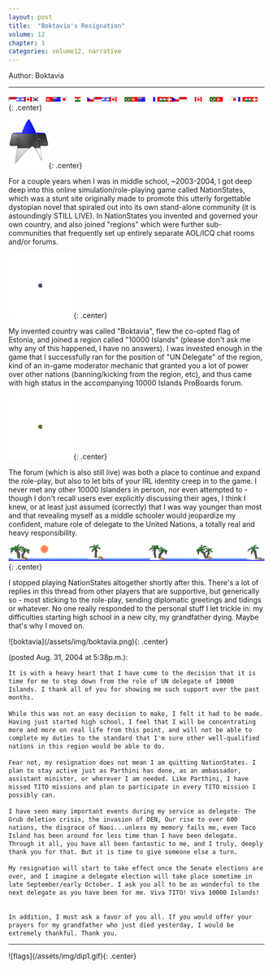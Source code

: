 ```yaml
---
layout: post
title:  "Boktavia's Resignation"
volume: 12
chapter: 1
categories: volume12, narrative
---
```

Author: Boktavia

<hr/>

![flags](/assets/img/flags.gif){: .center} 

![estonia flag as a startrek comms badge](/assets/img/estoniatrek.gif){: .center} 

For a couple years when I was in middle school, ~2003-2004, I got deep deep into this online simulation/role-playing game called NationStates, which was a stunt site originally made to promote this utterly forgettable dystopian novel that spiraled out into its own stand-alone community (it is astoundingly STILL LIVE). In NationStates you invented and governed your own country, and also joined "regions" which were further sub-communities that frequently set up entirely separate AOL/ICQ chat rooms and/or forums.

![fireworks](/assets/img/fire_03.gif){: .center} 

My invented country was called "Boktavia", flew the co-opted flag of Estonia, and joined a region called "10000 Islands" (please don't ask me why any of this happened, I have no answers). I was invested enough in the game that I successfully ran for the position of "UN Delegate" of the region, kind of an in-game moderator mechanic that granted you a lot of power over other nations (banning/kicking from the region, etc), and thus came with high status in the accompanying 10000 Islands ProBoards forum.
  

![fireworks](/assets/img/fire_05.gif){: .center} 
  

The forum (which is also still live) was both a place to continue and expand the role-play, but also to let bits of your IRL identity creep in to the game. I never met any other 10000 Islanders in person, nor even attempted to - though I don't recall users ever explicitly discussing their ages, I think I knew, or at least just assumed (correctly) that I was way younger than most and that revealing myself as a middle schooler would jeopardize my confident, mature role of delegate to the United Nations, a totally real and heavy responsibility.

![islands](/assets/img/islands.gif){: .center} 

I stopped playing NationStates altogether shortly after this. There's a lot of replies in this thread from other players that are supportive, but generically so - most sticking to the role-play, sending diplomatic greetings and tidings or whatever. No one really responded to the personal stuff I let trickle in: my difficulties starting high school in a new city, my grandfather dying. Maybe that's why I moved on.


<span style="width:100%">
![boktavia](/assets/img/boktavia.png){: .center}  
</span>

(posted Aug. 31, 2004 at 5:38p.m.):

    It is with a heavy heart that I have come to the decision that it is time for me to step down from the role of UN delegate of 10000 Islands. I thank all of you for showing me such support over the past months.

    While this was not an easy decision to make, I felt it had to be made. Having just started high school, I feel that I will be concentrating more and more on real life from this point, and will not be able to complete my duties to the standard that I'm sure other well-qualified nations in this region would be able to do. 

    Fear not, my resignation does not mean I am quitting NationStates. I plan to stay active just as Parthini has done, as an ambassador, assistant minister, or wherever I am needed. Like Parthini, I have missed TITO missions and plan to participate in every TITO mission I possibly can. 

    I have seen many important events during my service as delegate- The Grub deletion crisis, the invasion of DEN, Our rise to over 600 nations, the disgrace of Naoi...unless my memory fails me, even Taco Island has been around for less time than I have been delegate. Through it all, you have all been fantastic to me, and I truly, deeply thank you for that. But it is time to give someone else a turn. 

    My resignation will start to take effect once the Senate elections are over, and I imagine a delegate election will take place sometime in late September/early October. I ask you all to be as wonderful to the next delegate as you have been for me. Viva TITO! Viva 10000 Islands!


    In addition, I must ask a favor of you all. If you would offer your prayers for my grandfather who just died yesterday, I would be extremely thankful. Thank you.


<hr/>
![flags](/assets/img/dip1.gif){: .center} 